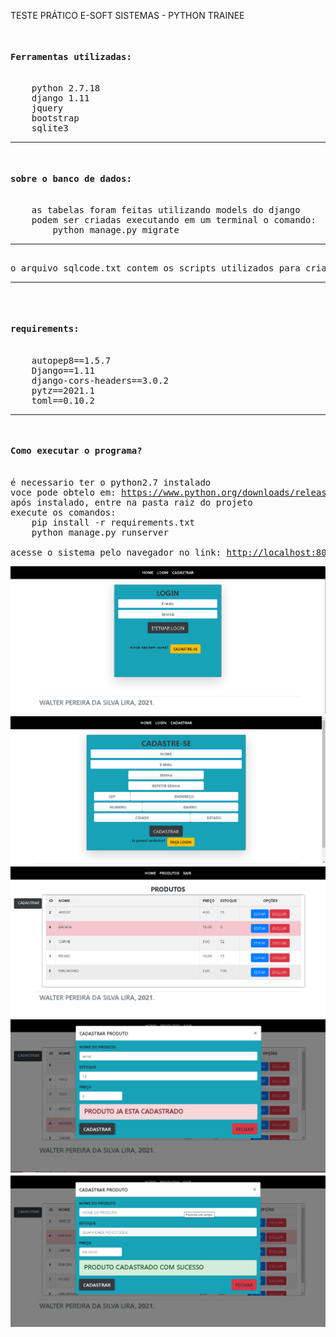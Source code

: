 TESTE PRÁTICO E-SOFT SISTEMAS - PYTHON TRAINEE
<pre>

<h4>Ferramentas utilizadas:</h4>
    python 2.7.18
    django 1.11
    jquery
    bootstrap
    sqlite3
<hr>
<h4>sobre o banco de dados:</h4>
    as tabelas foram feitas utilizando models do django
    podem ser criadas executando em um terminal o comando:
        python manage.py migrate
<hr>
o arquivo sqlcode.txt contem os scripts utilizados para criar as tabelas
<hr>

<h4>requirements:</h4>
    autopep8==1.5.7
    Django==1.11
    django-cors-headers==3.0.2
    pytz==2021.1
    toml==0.10.2
<hr>
<h4>Como executar o programa?</h4>
é necessario ter o python2.7 instalado
voce pode obtelo em: <a href="https://www.python.org/downloads/release/python-2718/">https://www.python.org/downloads/release/python-2718/</a>
após instalado, entre na pasta raiz do projeto
execute os comandos:
    pip install -r requirements.txt
    python manage.py runserver

acesse o sistema pelo navegador no link: <a href="http://localhost:8000">http://localhost:8000</a>
</pre>
![r ml-3](https://raw.githubusercontent.com/WalterSilva5/teste-esoft/master/images/Screenshot_1.png)
![r ml-3](https://raw.githubusercontent.com/WalterSilva5/teste-esoft/master/images/Screenshot_2.png)
![r ml-3](https://raw.githubusercontent.com/WalterSilva5/teste-esoft/master/images/Screenshot_3.png)
![r ml-3](https://raw.githubusercontent.com/WalterSilva5/teste-esoft/master/images/Screenshot_4.png)
![r ml-3](https://raw.githubusercontent.com/WalterSilva5/teste-esoft/master/images/Screenshot_5.png)